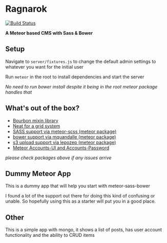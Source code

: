 Ragnarok
=================

[![Build Status](https://travis-ci.org/iamkevingreen/Ragnarok.svg?branch=master)](https://travis-ci.org/iamkevingreen/Ragnarok)

**A Meteor based CMS with Sass & Bower**

## Setup

Navigate to `server/fixtures.js` to change the default admin settings to whatever you want for the initial user

Run `meteor` in the root to install dependencies and start the server

*No need to run bower install despite it being in the root meteor package handles that*

## What's out of the box?

* [Bourbon mixin library](http://bourbon.io/)
* [Neat for a grid system](http://neat.bourbon.io/)
* [SASS support via meteor-scss (meteor package)](https://github.com/fourseven/meteor-scss)
* [bower support via mquandalle (meteor package)](https://github.com/mquandalle/meteor-bower)
* [s3 upload support via lepozep (meteor package)](https://github.com/Lepozepo/S3/)
* [Meteor Accounts-UI and Accounts-Password](https://docs.meteor.com/#/basic/accounts)

*please check packages above if any issues arrive*

## Dummy Meteor App

This is a dummy app that will help you start with meteor-sass-bower

I found a lot of the support out there for doing this kind of confusing or unable. So hopefully using this as a starter will put you in a good place.

## Other

This is a simple app with mongo, it shows a list of posts, has user account functionality and the ability to CRUD items
